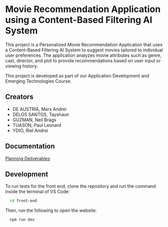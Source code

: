 
# Movie Recommendation Application using a Content-Based Filtering AI System

This project is a Personalized Movie Recommendation Application that uses a Content-Based Filtering AI System to suggest movies tailored to individual user preferences. The application analyzes movie attributes such as genre, cast, director, and plot to provide recommendations based on user input or viewing history.

This project is developed as part of our Application Development and Emerging Technologies Course.
## Creators

- DE AUSTRIA, Mars Andrei
- DELOS SANTOS, Tayshaun
- GUZMAN, Neil Brags
- TUASON, Paul Leonard
- YDIO, Riel Andrei


## Documentation

[Planning Deliverables](https://docs.google.com/document/d/1fTf7k4W9xQbLRtqovgkYg1ge-_qTpJ0l1CPcjB897LY/edit?usp=sharing)


## Development

To run tests for the front end, clone the repository and run the command inside the terminal of VS Code:

```bash
  cd front-end
```
Then, run the following to open the website:

```bash
  npm run dev
```
